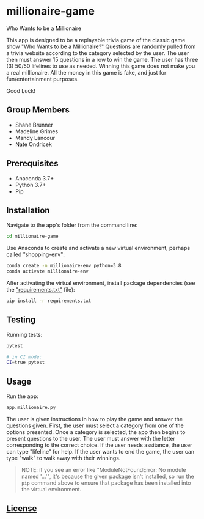# millionaire-game
Who Wants to be a Millionaire

This app is designed to be a replayable trivia game of the classic game show "Who Wants to be a Millionaire?" Questions are randomly pulled from a trivia website according to the category selected by the user. The user then must answer 15 questions in a row to win the game. The user has three (3) 50/50 lifelines to use as needed. Winning this game does not make you a real millionaire. All the money in this game is fake, and just for fun/entertainment purposes.

Good Luck!

## Group Members
* Shane Brunner
* Madeline Grimes
* Mandy Lancour
* Nate Ondricek

## Prerequisites
  + Anaconda 3.7+
  + Python 3.7+
  + Pip

## Installation
Navigate to the app's folder from the command line:

```sh
cd millionaire-game
```

Use Anaconda to create and activate a new virtual environment, perhaps called "shopping-env":

```sh
conda create -n millionaire-env python=3.8
conda activate millionaire-env
```

After activating the virtual environment, install package dependencies (see the ["requirements.txt"](/requirements.txt) file):

```sh
pip install -r requirements.txt
```

## Testing
Running tests:

```sh
pytest

# in CI mode:
CI=true pytest
```

## Usage

Run the app:

```py
app.millionaire.py
```
The user is given instructions in how to play the game and answer the questions given. First, the user must select a category from one of the options presented. Once a category is selected, the app then begins to present questions to the user. The user must answer with the letter corresponding to the correct choice. If the user needs assitance, the user can type "lifeline" for help. If the user wants to end the game, the user can type "walk" to walk away with their winnings.

> NOTE: if you see an error like "ModuleNotFoundError: No module named '...'", it's because the given package isn't installed, so run the `pip` command above to ensure that package has been installed into the virtual environment.

## [License](/LICENSE)
